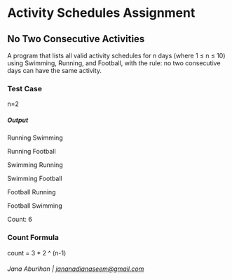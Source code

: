 # Activity Schedules Assignment
## No Two Consecutive Activities
A program that lists all valid activity schedules for n days (where 1 ≤ n ≤ 10) using Swimming, Running, and Football, with the rule: no two consecutive days can have the same activity.

### Test Case
n=2
##### Output
Running Swimming

Running Football

Swimming Running

Swimming Football

Football Running

Football Swimming

Count: 6

### Count Formula
count = 3 * 2 ^ (n-1)



###### Jana Aburihan | jananadianaseem@gmail.com
